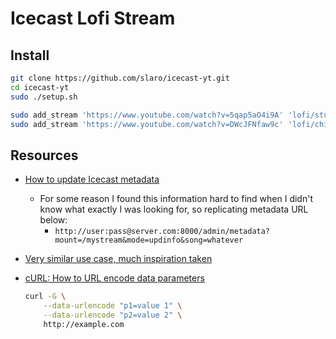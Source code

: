 # Icecast Lofi Stream

## Install

```bash
git clone https://github.com/slaro/icecast-yt.git
cd icecast-yt
sudo ./setup.sh

sudo add_stream 'https://www.youtube.com/watch?v=5qap5aO4i9A' 'lofi/study'
sudo add_stream 'https://www.youtube.com/watch?v=DWcJFNfaw9c' 'lofi/chill'
```

## Resources

- [How to update Icecast metadata](https://icecast.org/docs/icecast-latest/admin-interface.html)
  - For some reason I found this information hard to find when I didn't know what exactly I was looking for, so replicating metadata URL below:
    - `http://user:pass@server.com:8000/admin/metadata?mount=/mystream&mode=updinfo&song=whatever`
- [Very similar use case, much inspiration taken](https://github.com/meyerlasse/twitch-audio-restreamer)
- [cURL: How to URL encode data parameters](https://stackoverflow.com/a/2027690)

  ```bash
  curl -G \
      --data-urlencode "p1=value 1" \
      --data-urlencode "p2=value 2" \
      http://example.com
  ```
